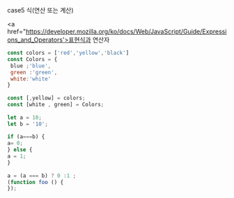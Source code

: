 case5
식(연산 또는 계산)

<a href="https://developer.mozilla.org/ko/docs/Web/JavaScript/Guide/Expressions_and_Operators'>표현식과 연산자 </a>
         
```js
const colors = ['red','yellow','black']
const Colors = {
 blue ;'blue',
 green :'green',
 white:'white' 
}
         
const [,yellow] = colors;
const [white , green] = Colors;
         
let a = 10;
let b = '10';
         
if (a===b) {
a= 0;
} else {
a = 1;
}
         
a = (a === b) ? 0 :1 ;
(function foo () {       
});
         
```
